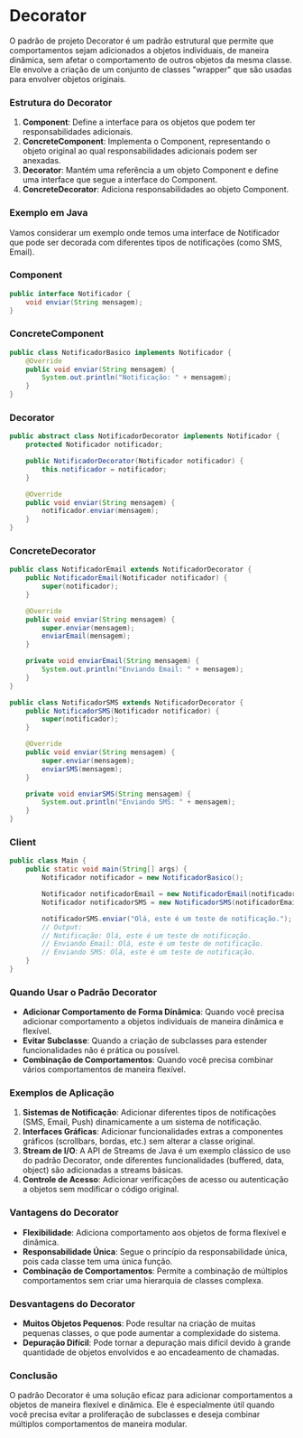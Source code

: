# Decorator

O padrão de projeto Decorator é um padrão estrutural que permite que comportamentos sejam adicionados a objetos individuais, de maneira dinâmica, sem afetar o comportamento de outros objetos da mesma classe. Ele envolve a criação de um conjunto de classes "wrapper" que são usadas para envolver objetos originais.

### Estrutura do Decorator

1. **Component**: Define a interface para os objetos que podem ter responsabilidades adicionais.
2. **ConcreteComponent**: Implementa o Component, representando o objeto original ao qual responsabilidades adicionais podem ser anexadas.
3. **Decorator**: Mantém uma referência a um objeto Component e define uma interface que segue a interface do Component.
4. **ConcreteDecorator**: Adiciona responsabilidades ao objeto Component.

### Exemplo em Java

Vamos considerar um exemplo onde temos uma interface de Notificador que pode ser decorada com diferentes tipos de notificações (como SMS, Email).

### Component

```java
public interface Notificador {
    void enviar(String mensagem);
}

```

### ConcreteComponent

```java
public class NotificadorBasico implements Notificador {
    @Override
    public void enviar(String mensagem) {
        System.out.println("Notificação: " + mensagem);
    }
}

```

### Decorator

```java
public abstract class NotificadorDecorator implements Notificador {
    protected Notificador notificador;

    public NotificadorDecorator(Notificador notificador) {
        this.notificador = notificador;
    }

    @Override
    public void enviar(String mensagem) {
        notificador.enviar(mensagem);
    }
}

```

### ConcreteDecorator

```java
public class NotificadorEmail extends NotificadorDecorator {
    public NotificadorEmail(Notificador notificador) {
        super(notificador);
    }

    @Override
    public void enviar(String mensagem) {
        super.enviar(mensagem);
        enviarEmail(mensagem);
    }

    private void enviarEmail(String mensagem) {
        System.out.println("Enviando Email: " + mensagem);
    }
}

public class NotificadorSMS extends NotificadorDecorator {
    public NotificadorSMS(Notificador notificador) {
        super(notificador);
    }

    @Override
    public void enviar(String mensagem) {
        super.enviar(mensagem);
        enviarSMS(mensagem);
    }

    private void enviarSMS(String mensagem) {
        System.out.println("Enviando SMS: " + mensagem);
    }
}

```

### Client

```java
public class Main {
    public static void main(String[] args) {
        Notificador notificador = new NotificadorBasico();

        Notificador notificadorEmail = new NotificadorEmail(notificador);
        Notificador notificadorSMS = new NotificadorSMS(notificadorEmail);

        notificadorSMS.enviar("Olá, este é um teste de notificação.");
        // Output:
        // Notificação: Olá, este é um teste de notificação.
        // Enviando Email: Olá, este é um teste de notificação.
        // Enviando SMS: Olá, este é um teste de notificação.
    }
}

```

### Quando Usar o Padrão Decorator

- **Adicionar Comportamento de Forma Dinâmica**: Quando você precisa adicionar comportamento a objetos individuais de maneira dinâmica e flexível.
- **Evitar Subclasse**: Quando a criação de subclasses para estender funcionalidades não é prática ou possível.
- **Combinação de Comportamentos**: Quando você precisa combinar vários comportamentos de maneira flexível.

### Exemplos de Aplicação

1. **Sistemas de Notificação**: Adicionar diferentes tipos de notificações (SMS, Email, Push) dinamicamente a um sistema de notificação.
2. **Interfaces Gráficas**: Adicionar funcionalidades extras a componentes gráficos (scrollbars, bordas, etc.) sem alterar a classe original.
3. **Stream de I/O**: A API de Streams de Java é um exemplo clássico de uso do padrão Decorator, onde diferentes funcionalidades (buffered, data, object) são adicionadas a streams básicas.
4. **Controle de Acesso**: Adicionar verificações de acesso ou autenticação a objetos sem modificar o código original.

### Vantagens do Decorator

- **Flexibilidade**: Adiciona comportamento aos objetos de forma flexível e dinâmica.
- **Responsabilidade Única**: Segue o princípio da responsabilidade única, pois cada classe tem uma única função.
- **Combinação de Comportamentos**: Permite a combinação de múltiplos comportamentos sem criar uma hierarquia de classes complexa.

### Desvantagens do Decorator

- **Muitos Objetos Pequenos**: Pode resultar na criação de muitas pequenas classes, o que pode aumentar a complexidade do sistema.
- **Depuração Difícil**: Pode tornar a depuração mais difícil devido à grande quantidade de objetos envolvidos e ao encadeamento de chamadas.

### Conclusão

O padrão Decorator é uma solução eficaz para adicionar comportamentos a objetos de maneira flexível e dinâmica. Ele é especialmente útil quando você precisa evitar a proliferação de subclasses e deseja combinar múltiplos comportamentos de maneira modular.